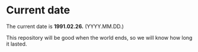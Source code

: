 # Current date

The current date is **1991.02.26.** (YYYY.MM.DD.)

This repository will be good when the world ends, so we will know how long it lasted.